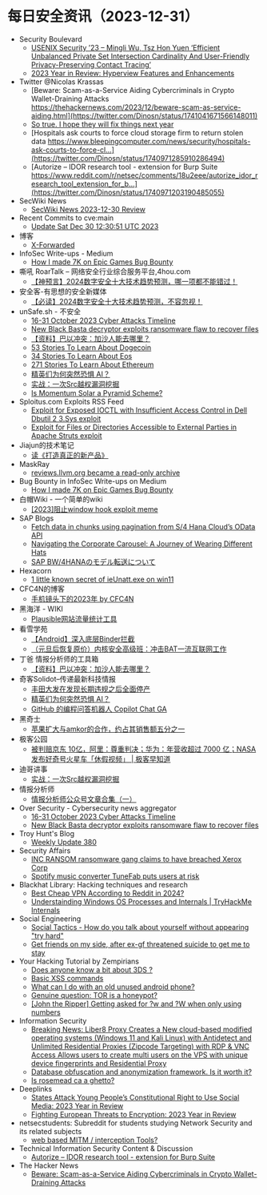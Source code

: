 # 每日安全资讯（2023-12-31）

- Security Boulevard
  - [USENIX Security ’23 – Mingli Wu, Tsz Hon Yuen ‘Efficient Unbalanced Private Set Intersection Cardinality And User-Friendly Privacy-Preserving Contact Tracing’](https://securityboulevard.com/2023/12/usenix-security-23-mingli-wu-tsz-hon-yuen-efficient-unbalanced-private-set-intersection-cardinality-and-user-friendly-privacy-preserving-contact-tracing/)
  - [2023 Year in Review: Hyperview Features and Enhancements](https://securityboulevard.com/2023/12/2023-year-in-review-hyperview-features-and-enhancements/)
- Twitter @Nicolas Krassas
  - [Beware: Scam-as-a-Service Aiding Cybercriminals in Crypto Wallet-Draining Attacks https://thehackernews.com/2023/12/beware-scam-as-service-aiding.html](https://twitter.com/Dinosn/status/1741041671566148011)
  - [So true. I hope they will fix things next year](https://twitter.com/Dinosn/status/1741009828808642930)
  - [Hospitals ask courts to force cloud storage firm to return stolen data https://www.bleepingcomputer.com/news/security/hospitals-ask-courts-to-force-cl...](https://twitter.com/Dinosn/status/1740971285910286494)
  - [Autorize – IDOR research tool - extension for Burp Suite https://www.reddit.com/r/netsec/comments/18u2eee/autorize_idor_research_tool_extension_for_b...](https://twitter.com/Dinosn/status/1740971203190485055)
- SecWiki News
  - [SecWiki News 2023-12-30 Review](http://www.sec-wiki.com/?2023-12-30)
- Recent Commits to cve:main
  - [Update Sat Dec 30 12:30:51 UTC 2023](https://github.com/trickest/cve/commit/57cee24065cf02580c3aa760f0c30e26ec9c6dde)
- 博客
  - [X-Forwarded](https://dyrnq.com/x-forwarded/)
- InfoSec Write-ups - Medium
  - [How I made  7K on Epic Games Bug Bounty](https://infosecwriteups.com/how-i-made-7k-on-epic-games-bug-bounty-8529728b9fcf?source=rss----7b722bfd1b8d---4)
- 嘶吼 RoarTalk – 网络安全行业综合服务平台,4hou.com
  - [【神预言】2024数字安全十大技术趋势预测，哪一项都不能错过！](https://www.4hou.com/posts/gD3Z)
- 安全客-有思想的安全新媒体
  - [【必读】2024数字安全十大技术趋势预测，不容忽视！](https://www.anquanke.com/post/id/292293)
- unSafe.sh - 不安全
  - [16-31 October 2023 Cyber Attacks Timeline](https://buaq.net/go-211235.html)
  - [New Black Basta decryptor exploits ransomware flaw to recover files](https://buaq.net/go-211236.html)
  - [【资料】巴以冲突：加沙人能去哪里？](https://buaq.net/go-211256.html)
  - [53 Stories To Learn About Dogecoin](https://buaq.net/go-211240.html)
  - [34 Stories To Learn About Eos](https://buaq.net/go-211241.html)
  - [271 Stories To Learn About Ethereum](https://buaq.net/go-211242.html)
  - [精英们为何突然恐惧 AI？](https://buaq.net/go-211225.html)
  - [实战：一次Src越权漏洞挖掘](https://buaq.net/go-211250.html)
  - [Is Momentum Solar a Pyramid Scheme?](https://buaq.net/go-211243.html)
- Sploitus.com Exploits RSS Feed
  - [Exploit for Exposed IOCTL with Insufficient Access Control in Dell Dbutil 2 3.Sys exploit](https://sploitus.com/exploit?id=5FBF325A-6BF1-559B-A086-E3C0C2B72AAB&utm_source=rss&utm_medium=rss)
  - [Exploit for Files or Directories Accessible to External Parties in Apache Struts exploit](https://sploitus.com/exploit?id=012A2C8A-0673-5AF7-9081-06F57EDBBDB5&utm_source=rss&utm_medium=rss)
- Jiajun的技术笔记
  - [读《打造真正的新产品》](https://jiajunhuang.com/articles/2023_12_30-something_really_new.md.html)
- MaskRay
  - [reviews.llvm.org became a read-only archive](https://maskray.me/blog/2023-12-30-reviews.llvm.org-became-read-only-archive)
- Bug Bounty in InfoSec Write-ups on Medium
  - [How I made  7K on Epic Games Bug Bounty](https://infosecwriteups.com/how-i-made-7k-on-epic-games-bug-bounty-8529728b9fcf?source=rss----7b722bfd1b8d--bug_bounty)
- 白帽Wiki - 一个简单的wiki
  - [[2023]阻止window hook exploit meme](https://key08.com/index.php/2023/12/30/1823.html)
- SAP Blogs
  - [Fetch data in chunks using pagination from S/4 Hana Cloud’s OData API](https://blogs.sap.com/2023/12/30/fetch-data-in-chunks-using-pagination-from-s-4-hana-clouds-odata-api-into-any-system-or-into-cpi/)
  - [Navigating the Corporate Carousel: A Journey of Wearing Different Hats](https://blogs.sap.com/2023/12/30/navigating-the-corporate-carousel-a-journey-of-wearing-different-hats/)
  - [SAP BW/4HANAのモデル転送について](https://blogs.sap.com/2023/12/30/bw-model-transfer-overview/)
- Hexacorn
  - [1 little known secret of ieUnatt.exe on win11](https://www.hexacorn.com/blog/2023/12/30/1-little-known-secret-of-ieunatt-exe-on-win11/)
- CFC4N的博客
  - [手机镜头下的2023年 by CFC4N](https://www.cnxct.com/my-2023-my-photos-by-cfc4n/)
- 黑海洋 - WIKI
  - [Plausible网站流量统计工具](https://blog.upx8.com/3988)
- 看雪学苑
  - [【Android】深入底层Binder拦截](https://mp.weixin.qq.com/s?__biz=MjM5NTc2MDYxMw==&mid=2458532888&idx=1&sn=625a4c7546b306d90654187528379be2&chksm=b18d0c9286fa85841ff4fcf4fef2793fe3516bf95cb1897bfbee3b2348e633c9931f36b9559e&scene=58&subscene=0#rd)
  - [（元旦后恢复原价）内核安全高级班：冲击BAT一流互联网工作](https://mp.weixin.qq.com/s?__biz=MjM5NTc2MDYxMw==&mid=2458532888&idx=2&sn=3bfff8cd066e7b9187489cb41cafdd59&chksm=b18d0c9286fa858476ca7a927b058b32024f1f63d8a684a017bec85edbe83ca04010e01ebb30&scene=58&subscene=0#rd)
- 丁爸 情报分析师的工具箱
  - [【资料】巴以冲突：加沙人能去哪里？](https://mp.weixin.qq.com/s?__biz=MzI2MTE0NTE3Mw==&mid=2651141330&idx=1&sn=45d8fd587d9a2213e3bf80b7addcd943&chksm=f1af43e8c6d8cafe188c10c104fca8f047200607147c80e1d30a63ec848753ce1073e881a44c&scene=58&subscene=0#rd)
- 奇客Solidot–传递最新科技情报
  - [丰田大发在发现长期违规之后全面停产](https://www.solidot.org/story?sid=77015)
  - [精英们为何突然恐惧 AI？](https://www.solidot.org/story?sid=77014)
  - [GitHub 的编程问答机器人 Copilot Chat GA](https://www.solidot.org/story?sid=77013)
- 黑奇士
  - [苹果扩大与amkor的合作，约占其销售额五分之一](https://mp.weixin.qq.com/s?__biz=MzI5ODYwNTE4Nw==&mid=2247487957&idx=1&sn=20750bdc011072f906f46fc14636d91f&chksm=eca21e39dbd5972fc8738eba0ebf6cd8c46ed52ab494bbc9d1427899dac789952bf61e0f297f&scene=58&subscene=0#rd)
- 极客公园
  - [被判赔京东 10亿，阿里：尊重判决；华为：年营收超过 7000 亿；NASA 发布好奇号火星车「休假视频」 | 极客早知道](https://mp.weixin.qq.com/s?__biz=MTMwNDMwODQ0MQ==&mid=2653029479&idx=1&sn=d040523966bdb8c685cf84f78b6db219&chksm=7e5779d14920f0c77cd804df101edbb164a394ed4bdf713f3e2546c2445053573ec1f07bb173&scene=58&subscene=0#rd)
- 迪哥讲事
  - [实战：一次Src越权漏洞挖掘](https://mp.weixin.qq.com/s?__biz=MzIzMTIzNTM0MA==&mid=2247493186&idx=1&sn=229273f92424993671a59a48243fc507&chksm=e8a5ec21dfd2653751cd7f466e81da710672b6b534448f916614f0d402ba4dbad21b429c4450&scene=58&subscene=0#rd)
- 情报分析师
  - [情报分析师公众号文章合集（一）](https://mp.weixin.qq.com/s?__biz=MzA3Mjc1MTkwOA==&mid=2650543458&idx=1&sn=416d621ed70118f7d5ee754de7d971d2&chksm=87113b29b066b23f6a4cc498bb384744fb3fff9416cf8f034dcd461fd2fa6e60f29f203fe633&scene=58&subscene=0#rd)
- Over Security - Cybersecurity news aggregator
  - [16-31 October 2023 Cyber Attacks Timeline](https://www.hackmageddon.com/2023/12/28/16-31-october-2023-cyber-attacks-timeline/)
  - [New Black Basta decryptor exploits ransomware flaw to recover files](https://www.bleepingcomputer.com/news/security/new-black-basta-decryptor-exploits-ransomware-flaw-to-recover-files/)
- Troy Hunt's Blog
  - [Weekly Update 380](https://www.troyhunt.com/weekly-update-380/)
- Security Affairs
  - [INC RANSOM ransomware gang claims to have breached Xerox Corp](https://securityaffairs.com/156679/cyber-crime/inc-ransom-ransomware-xerox-corp.html)
  - [Spotify music converter TuneFab puts users at risk](https://securityaffairs.com/156659/security/spotify-music-converter-tunefab-data-leak.html)
- Blackhat Library: Hacking techniques and research
  - [Best Cheap VPN According to Reddit in 2024?](https://www.reddit.com/r/blackhat/comments/18upwee/best_cheap_vpn_according_to_reddit_in_2024/)
  - [Understainding Windows OS Processes and Internals | TryHackMe Internals](https://www.reddit.com/r/blackhat/comments/18uhufb/understainding_windows_os_processes_and_internals/)
- Social Engineering
  - [Social Tactics - How do you talk about yourself without appearing "try hard"](https://www.reddit.com/r/SocialEngineering/comments/18ubrr9/social_tactics_how_do_you_talk_about_yourself/)
  - [Get friends on my side, after ex-gf threatened suicide to get me to stay](https://www.reddit.com/r/SocialEngineering/comments/18u9j5f/get_friends_on_my_side_after_exgf_threatened/)
- Your Hacking Tutorial by Zempirians
  - [Does anyone know a bit about 3DS ?](https://www.reddit.com/r/HowToHack/comments/18uruzv/does_anyone_know_a_bit_about_3ds/)
  - [Basic XSS commands](https://www.reddit.com/r/HowToHack/comments/18urimz/basic_xss_commands/)
  - [What can I do with an old unused android phone?](https://www.reddit.com/r/HowToHack/comments/18u4otc/what_can_i_do_with_an_old_unused_android_phone/)
  - [Genuine question: TOR is a honeypot?](https://www.reddit.com/r/HowToHack/comments/18ut4y0/genuine_question_tor_is_a_honeypot/)
  - [[John the Ripper] Getting asked for ?w and ?W when only using numbers](https://www.reddit.com/r/HowToHack/comments/18uav8f/john_the_ripper_getting_asked_for_w_and_w_when/)
- Information Security
  - [Breaking News: Liber8 Proxy Creates a New cloud-based modified operating systems (Windows 11 and Kali Linux) with Antidetect and Unlimited Residential Proxies (Zipcode Targeting) with RDP & VNC Access Allows users to create multi users on the VPS with unique device fingerprints and Residential Proxy](https://www.reddit.com/r/Information_Security/comments/18ugz2r/breaking_news_liber8_proxy_creates_a_new/)
  - [Database obfuscation and anonymization framework. Is it worth it?](https://www.reddit.com/r/Information_Security/comments/18u9qtr/database_obfuscation_and_anonymization_framework/)
  - [Is rosemead ca a ghetto?](https://www.reddit.com/r/Information_Security/comments/18u9nqp/is_rosemead_ca_a_ghetto/)
- Deeplinks
  - [States Attack Young People’s Constitutional Right to Use Social Media: 2023 Year in Review](https://www.eff.org/deeplinks/2023/12/states-attack-young-peoples-constitutional-right-use-social-media-2023-year-review)
  - [Fighting European Threats to Encryption: 2023 Year in Review](https://www.eff.org/deeplinks/2023/12/fighting-european-threats-encryption-2023-year-review)
- netsecstudents: Subreddit for students studying Network Security and its related subjects
  - [web based MITM / interception Tools?](https://www.reddit.com/r/netsecstudents/comments/18ucgn3/web_based_mitm_interception_tools/)
- Technical Information Security Content & Discussion
  - [Autorize – IDOR research tool - extension for Burp Suite](https://www.reddit.com/r/netsec/comments/18u2eee/autorize_idor_research_tool_extension_for_burp/)
- The Hacker News
  - [Beware: Scam-as-a-Service Aiding Cybercriminals in Crypto Wallet-Draining Attacks](https://thehackernews.com/2023/12/beware-scam-as-service-aiding.html)
